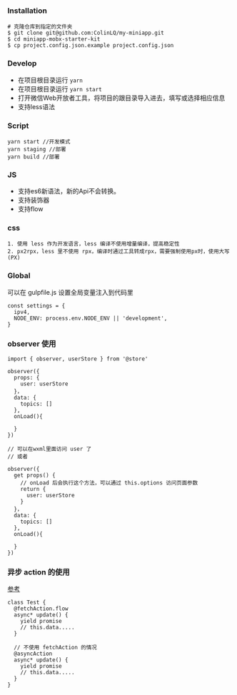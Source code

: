 ###  Installation

```
# 克隆仓库到指定的文件夹
$ git clone git@github.com:ColinLQ/my-miniapp.git
$ cd miniapp-mobx-starter-kit
$ cp project.config.json.example project.config.json
```

### Develop
* 在项目根目录运行 `yarn`
* 在项目根目录运行 `yarn start`
* 打开微信Web开放者工具，将项目的跟目录导入进去，填写或选择相应信息
* 支持less语法

### Script
```
yarn start //开发模式
yarn staging //部署
yarn build //部署
```

### JS
* 支持es6新语法，新的Api不会转换。
* 支持装饰器
* 支持flow

### css
	1. 使用 less 作为开发语言，less 编译不使用增量编译，提高稳定性
	2. px2rpx，less 里不使用 rpx，编译时通过工具转成rpx，需要强制使用px时，使用大写(PX)


### Global
可以在 gulpfile.js 设置全局变量注入到代码里
```
const settings = {
  ipv4,
  NODE_ENV: process.env.NODE_ENV || 'development',
}
```

### observer 使用
```
import { observer, userStore } from '@store'

observer({
  props: {
    user: userStore
  }，
  data: {
    topics: []
  },
  onLoad(){
  
  }
})

// 可以在wxml里面访问 user 了
// 或者

observer({
  get props() {
    // onLoad 后会执行这个方法，可以通过 this.options 访问页面参数
    return {
      user: userStore
    }
  }，
  data: {
    topics: []
  },
  onLoad(){
  
  }
})
```

### 异步 action 的使用
[参考](https://cn.mobx.js.org/best/actions.html#flows)
```
class Test {
  @fetchAction.flow
  async* update() {
    yield promise
    // this.data.....
  }

  // 不使用 fetchAction 的情况
  @asyncAction
  async* update() {
    yield promise
    // this.data.....
  }  
}
```
